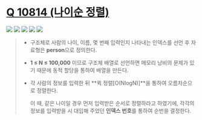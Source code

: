 # [Q 10814 (나이순 정렬)](https://www.acmicpc.net/problem/10814)

<img src="https://img.shields.io/badge/Level-Silver 5-lightgrey"> <img src="https://img.shields.io/badge/Memory-13616%20KB-blue"> <img src="https://img.shields.io/badge/Time-64%20ms-brightgreen"> <img src="https://img.shields.io/badge/Length-630%20B-red"> <img src="https://img.shields.io/badge/Language-C-blueviolet">



> - 구조체로 사람의 나이, 이름, 몇 번째 입력인지 나타내는 인덱스를 선언 후 자료형은 **person**으로 정의한다.
>
> - **1 ≤ N ≤ 100,000** 이므로 구조체 배열로 선언하면 메모리 낭비의 문제가 있기 때문에 동적 할당을 통하여 배열을 만든다.
>
> - 각 사람의 정보를 입력한 뒤 **퀵 정렬[O(NlogN)]**을 통하여 오름차순으로 정렬한다.
>
>   이 때, 같은 나이일 경우 먼저 입력받은 순서로 정렬하라고 하였기에, 각각의 정보를 입력받을 시 대입해 주었던 **인덱스 번호**를 통하여 순번을 결정한다.
